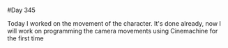 #Day 345

Today I worked on the movement of the character.
It's done already, now I will work on programming the camera movements using Cinemachine for the first time